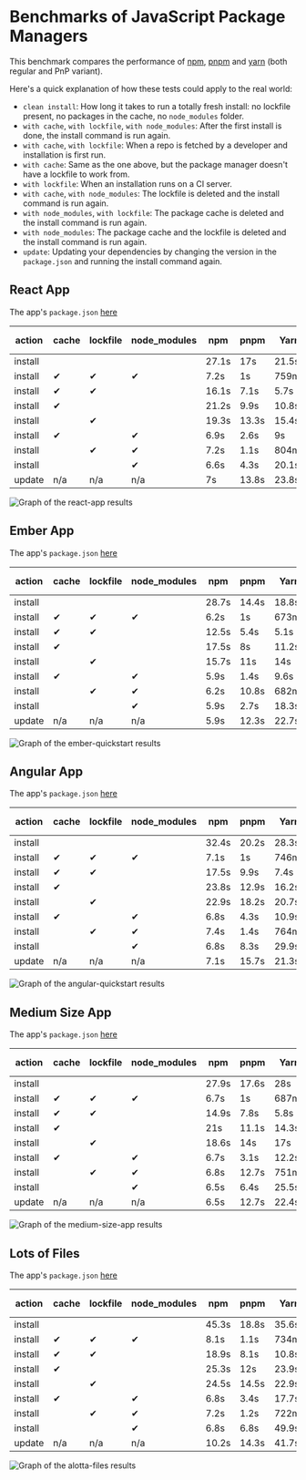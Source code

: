 # Benchmarks of JavaScript Package Managers

This benchmark compares the performance of [npm](https://github.com/npm/cli), [pnpm](https://github.com/pnpm/pnpm) and [yarn](https://github.com/yarnpkg/yarn) (both regular and PnP variant).

Here's a quick explanation of how these tests could apply to the real world:

- `clean install`: How long it takes to run a totally fresh install: no lockfile present, no packages in the cache, no `node_modules` folder.
- `with cache`, `with lockfile`, `with node_modules`: After the first install is done, the install command is run again.
- `with cache`, `with lockfile`: When a repo is fetched by a developer and installation is first run.
- `with cache`: Same as the one above, but the package manager doesn't have a lockfile to work from.
- `with lockfile`: When an installation runs on a CI server.
- `with cache`, `with node_modules`: The lockfile is deleted and the install command is run again.
- `with node_modules`, `with lockfile`: The package cache is deleted and the install command is run again.
- `with node_modules`: The package cache and the lockfile is deleted and the install command is run again.
- `update`: Updating your dependencies by changing the version in the `package.json` and running the install command again.

## React App

The app's `package.json` [here](./fixtures/react-app/package.json)

| action  | cache | lockfile | node_modules| npm | pnpm | Yarn | Yarn PnP |
| ---     | ---   | ---      | ---         | --- | --- | --- | --- |
| install |       |          |             | 27.1s | 17s | 21.5s | 16.8s |
| install | ✔     | ✔        | ✔           | 7.2s | 1s | 759ms | n/a |
| install | ✔     | ✔        |             | 16.1s | 7.1s | 5.7s | 1.7s |
| install | ✔     |          |             | 21.2s | 9.9s | 10.8s | 6.8s |
| install |       | ✔        |             | 19.3s | 13.3s | 15.4s | 11.4s |
| install | ✔     |          | ✔           | 6.9s | 2.6s | 9s | n/a |
| install |       | ✔        | ✔           | 7.2s | 1.1s | 804ms | n/a |
| install |       |          | ✔           | 6.6s | 4.3s | 20.1s | n/a |
| update  | n/a   | n/a      | n/a         | 7s | 13.8s | 23.8s | 18.9s |

![Graph of the react-app results](./results/imgs/react-app.svg)

## Ember App

The app's `package.json` [here](./fixtures/ember-quickstart/package.json)

| action  | cache | lockfile | node_modules| npm | pnpm | Yarn | Yarn PnP |
| ---     | ---   | ---      | ---         | --- | --- | --- | --- |
| install |       |          |             | 28.7s | 14.4s | 18.8s | 17s |
| install | ✔     | ✔        | ✔           | 6.2s | 1s | 673ms | n/a |
| install | ✔     | ✔        |             | 12.5s | 5.4s | 5.1s | 1.7s |
| install | ✔     |          |             | 17.5s | 8s | 11.2s | 7.3s |
| install |       | ✔        |             | 15.7s | 11s | 14s | 11.1s |
| install | ✔     |          | ✔           | 5.9s | 1.4s | 9.6s | n/a |
| install |       | ✔        | ✔           | 6.2s | 10.8s | 682ms | n/a |
| install |       |          | ✔           | 5.9s | 2.7s | 18.3s | n/a |
| update  | n/a   | n/a      | n/a         | 5.9s | 12.3s | 22.7s | 15.7s |

![Graph of the ember-quickstart results](./results/imgs/ember-quickstart.svg)

## Angular App

The app's `package.json` [here](./fixtures/angular-quickstart/package.json)

| action  | cache | lockfile | node_modules| npm | pnpm | Yarn | Yarn PnP |
| ---     | ---   | ---      | ---         | --- | --- | --- | --- |
| install |       |          |             | 32.4s | 20.2s | 28.3s | 25s |
| install | ✔     | ✔        | ✔           | 7.1s | 1s | 746ms | n/a |
| install | ✔     | ✔        |             | 17.5s | 9.9s | 7.4s | 2s |
| install | ✔     |          |             | 23.8s | 12.9s | 16.2s | 11.5s |
| install |       | ✔        |             | 22.9s | 18.2s | 20.7s | 15.7s |
| install | ✔     |          | ✔           | 6.8s | 4.3s | 10.9s | n/a |
| install |       | ✔        | ✔           | 7.4s | 1.4s | 764ms | n/a |
| install |       |          | ✔           | 6.8s | 8.3s | 29.9s | n/a |
| update  | n/a   | n/a      | n/a         | 7.1s | 15.7s | 21.3s | 13.6s |

![Graph of the angular-quickstart results](./results/imgs/angular-quickstart.svg)

## Medium Size App

The app's `package.json` [here](./fixtures/medium-size-app/package.json)

| action  | cache | lockfile | node_modules| npm | pnpm | Yarn | Yarn PnP |
| ---     | ---   | ---      | ---         | --- | --- | --- | --- |
| install |       |          |             | 27.9s | 17.6s | 28s | 22.4s |
| install | ✔     | ✔        | ✔           | 6.7s | 1s | 687ms | n/a |
| install | ✔     | ✔        |             | 14.9s | 7.8s | 5.8s | 1.8s |
| install | ✔     |          |             | 21s | 11.1s | 14.3s | 13.3s |
| install |       | ✔        |             | 18.6s | 14s | 17s | 13.3s |
| install | ✔     |          | ✔           | 6.7s | 3.1s | 12.2s | n/a |
| install |       | ✔        | ✔           | 6.8s | 12.7s | 751ms | n/a |
| install |       |          | ✔           | 6.5s | 6.4s | 25.5s | n/a |
| update  | n/a   | n/a      | n/a         | 6.5s | 12.7s | 22.4s | 21.3s |

![Graph of the medium-size-app results](./results/imgs/medium-size-app.svg)

## Lots of Files

The app's `package.json` [here](./fixtures/alotta-files/package.json)

| action  | cache | lockfile | node_modules| npm | pnpm | Yarn | Yarn PnP |
| ---     | ---   | ---      | ---         | --- | --- | --- | --- |
| install |       |          |             | 45.3s | 18.8s | 35.6s | 30.3s |
| install | ✔     | ✔        | ✔           | 8.1s | 1.1s | 734ms | n/a |
| install | ✔     | ✔        |             | 18.9s | 8.1s | 10.8s | 1.9s |
| install | ✔     |          |             | 25.3s | 12s | 23.9s | 13.9s |
| install |       | ✔        |             | 24.5s | 14.5s | 22.9s | 13.7s |
| install | ✔     |          | ✔           | 6.8s | 3.4s | 17.7s | n/a |
| install |       | ✔        | ✔           | 7.2s | 1.2s | 722ms | n/a |
| install |       |          | ✔           | 6.8s | 6.8s | 49.9s | n/a |
| update  | n/a   | n/a      | n/a         | 10.2s | 14.3s | 41.7s | 28.7s |

![Graph of the alotta-files results](./results/imgs/alotta-files.svg)